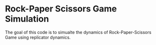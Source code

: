 # Rock-Paper Scissors Game Simulation 

The goal of this code is to simualte the dynamics of Rock-Paper-Scissors Game using replicator dynamics. 